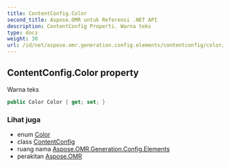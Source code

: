```yaml
---
title: ContentConfig.Color
second_title: Aspose.OMR untuk Referensi .NET API
description: ContentConfig Properti. Warna teks
type: docs
weight: 30
url: /id/net/aspose.omr.generation.config.elements/contentconfig/color/
---
```

## ContentConfig.Color property

Warna teks

```csharp
public Color Color { get; set; }
```

### Lihat juga

* enum [Color](../../../aspose.omr.generation/color/)
* class [ContentConfig](../)
* ruang nama [Aspose.OMR.Generation.Config.Elements](../../contentconfig/)
* perakitan [Aspose.OMR](../../../)



